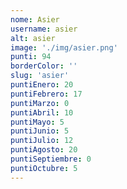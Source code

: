 ```yaml
---
nome: Asier
username: asier
alt: asier
image: './img/asier.png'
punti: 94
borderColor: ''
slug: 'asier'
puntiEnero: 20
puntiFebrero: 17
puntiMarzo: 0
puntiAbril: 10
puntiMayo: 5
puntiJunio: 5
puntiJulio: 12
puntiAgosto: 20
puntiSeptiembre: 0
puntiOctubre: 5
---
```


